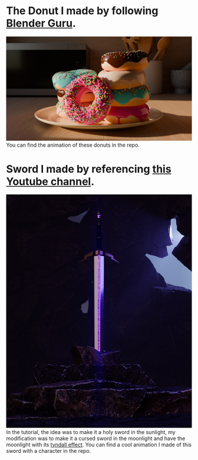 # The Donut I made by following [Blender Guru](https://www.youtube.com/@blenderguru).
![BlenderGuru Donut](https://github.com/mrinalxdey/My-Blender-Knowledge/blob/master/Donut_Stack.jpg?raw=true)
You can find the animation of these donuts in the repo.
# Sword I made by referencing [this Youtube channel](https://www.youtube.com/@CGFastTrack).
![Cursed Sword](https://github.com/mrinalxdey/My-Blender-Knowledge/blob/master/Sword_Image_cycles.jpg)
In the tutorial, the idea was to make it a holy sword in the sunlight, my modification was to make it a cursed sword in the moonlight and have the moonlight with its [tyndall effect](https://en.wikipedia.org/wiki/Tyndall_effect).
You can find a cool animation I made of this sword with a character in the repo.
